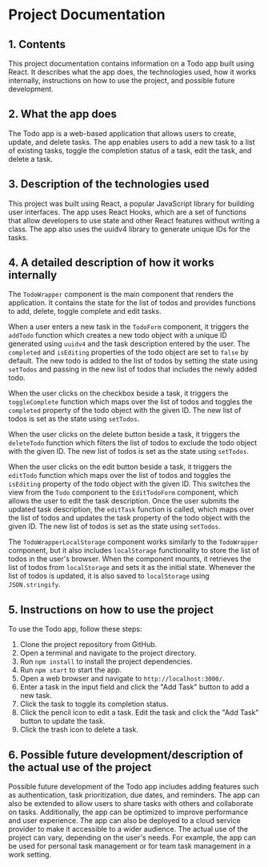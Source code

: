 # Project Documentation

## 1. Contents

This project documentation contains information on a Todo app built using React. It describes what the app does, the technologies used, how it works internally, instructions on how to use the project, and possible future development.

## 2. What the app does

The Todo app is a web-based application that allows users to create, update, and delete tasks. The app enables users to add a new task to a list of existing tasks, toggle the completion status of a task, edit the task, and delete a task.

## 3. Description of the technologies used

This project was built using React, a popular JavaScript library for building user interfaces. The app uses React Hooks, which are a set of functions that allow developers to use state and other React features without writing a class. The app also uses the uuidv4 library to generate unique IDs for the tasks.

## 4. A detailed description of how it works internally

The `TodoWrapper` component is the main component that renders the application. It contains the state for the list of todos and provides functions to add, delete, toggle complete and edit tasks.

When a user enters a new task in the `TodoForm` component, it triggers the `addTodo` function which creates a new todo object with a unique ID generated using `uuidv4` and the task description entered by the user. The `completed` and `isEditing` properties of the todo object are set to `false` by default. The new todo is added to the list of todos by setting the state using `setTodos` and passing in the new list of todos that includes the newly added todo.

When the user clicks on the checkbox beside a task, it triggers the `toggleComplete` function which maps over the list of todos and toggles the `completed` property of the todo object with the given ID. The new list of todos is set as the state using `setTodos`.

When the user clicks on the delete button beside a task, it triggers the `deleteTodo` function which filters the list of todos to exclude the todo object with the given ID. The new list of todos is set as the state using `setTodos`.

When the user clicks on the edit button beside a task, it triggers the `editTodo` function which maps over the list of todos and toggles the `isEditing` property of the todo object with the given ID. This switches the view from the `Todo` component to the `EditTodoForm` component, which allows the user to edit the task description. Once the user submits the updated task description, the `editTask` function is called, which maps over the list of todos and updates the task property of the todo object with the given ID. The new list of todos is set as the state using `setTodos`.

The `TodoWrapperLocalStorage` component works similarly to the `TodoWrapper` component, but it also includes `localStorage` functionality to store the list of todos in the user's browser. When the component mounts, it retrieves the list of todos from `localStorage` and sets it as the initial state. Whenever the list of todos is updated, it is also saved to `localStorage` using `JSON.stringify`.

## 5. Instructions on how to use the project

To use the Todo app, follow these steps:

1. Clone the project repository from GitHub.
2. Open a terminal and navigate to the project directory.
3. Run `npm install` to install the project dependencies.
4. Run `npm start` to start the app.
5. Open a web browser and navigate to `http://localhost:3000/`.
6. Enter a task in the input field and click the "Add Task" button to add a new task.
7. Click the task to toggle its completion status.
8. Click the pencil icon to edit a task. Edit the task and click the "Add Task" button to update the task.
9. Click the trash icon to delete a task.

## 6. Possible future development/description of the actual use of the project

Possible future development of the Todo app includes adding features such as authentication, task prioritization, due dates, and reminders. The app can also be extended to allow users to share tasks with others and collaborate on tasks. Additionally, the app can be optimized to improve performance and user experience. The app can also be deployed to a cloud service provider to make it accessible to a wider audience. The actual use of the project can vary, depending on the user's needs. For example, the app can be used for personal task management or for team task management in a work setting.
